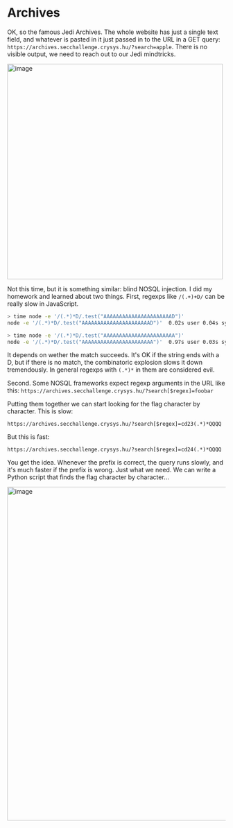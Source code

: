 # Archives

OK, so the famous Jedi Archives. The whole website has just a single text field, and whatever is pasted in it
just passed in to the URL in a GET query: `https://archives.secchallenge.crysys.hu/?search=apple`. There is no 
visible output, we need to reach out to our Jedi mindtricks.

<img width="497" alt="image" src="https://user-images.githubusercontent.com/6275775/231849498-aca5eb41-71a8-4e18-a102-1c25264a991c.png">

Not this time, but it is something similar: blind NOSQL injection. I did my homework and
learned about two things. First, regexps like `/(.+)+D/` can be really slow in JavaScript.

```bash
> time node -e '/(.*)*D/.test("AAAAAAAAAAAAAAAAAAAAAAD")'
node -e '/(.*)*D/.test("AAAAAAAAAAAAAAAAAAAAAAD")'  0.02s user 0.04s system 35% cpu 0.162 total

> time node -e '/(.*)*D/.test("AAAAAAAAAAAAAAAAAAAAAAA")'
node -e '/(.*)*D/.test("AAAAAAAAAAAAAAAAAAAAAAA")'  0.97s user 0.03s system 92% cpu 1.072 total
```

It depends on wether the match succeeds. It's OK if the string ends with a D, but if there is no 
match, the combinatoric explosion slows it down tremendously. In general regexps with `(.*)*` 
in them are considered evil.

Second. Some NOSQL frameworks expect regexp arguments in the URL like this: `https://archives.secchallenge.crysys.hu/?search[$regex]=foobar`

Putting them together we can start looking for the flag character by character. This is slow:

`https://archives.secchallenge.crysys.hu/?search[$regex]=cd23(.*)*QQQQ`

But this is fast:

`https://archives.secchallenge.crysys.hu/?search[$regex]=cd24(.*)*QQQQ`

You get the idea. Whenever the prefix is correct, the query runs slowly, and it's much faster if the prefix 
is wrong. Just what we need. We can write a Python script that finds the flag character by character...

<img width="770" alt="image" src="https://user-images.githubusercontent.com/6275775/231848484-d2147ce1-548e-435e-af68-509a54116ccf.png">
